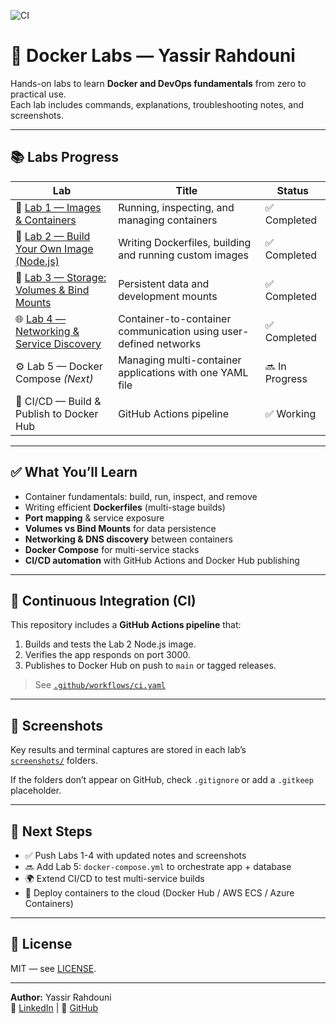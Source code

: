 ![CI](https://github.com/yassirrah/docker_labs/actions/workflows/ci.yaml/badge.svg)

# 🐳 Docker Labs — Yassir Rahdouni

Hands-on labs to learn **Docker and DevOps fundamentals** from zero to practical use.  
Each lab includes commands, explanations, troubleshooting notes, and screenshots.

---

## 📚 Labs Progress

| Lab | Title | Status |
|-----|--------|--------|
| 🧩 [Lab 1 — Images & Containers](./lab1_images_containers/notes.md) | Running, inspecting, and managing containers | ✅ Completed |
| 🧱 [Lab 2 — Build Your Own Image (Node.js)](./lab2_dockerFile/notes.md) | Writing Dockerfiles, building and running custom images | ✅ Completed |
| 💾 [Lab 3 — Storage: Volumes & Bind Mounts](./lab3_volumes/notes.md) | Persistent data and development mounts | ✅ Completed |
| 🌐 [Lab 4 — Networking & Service Discovery](./lab4_networks/notes.md) | Container-to-container communication using user-defined networks | ✅ Completed |
| ⚙️ Lab 5 — Docker Compose *(Next)* | Managing multi-container applications with one YAML file | 🔜 In Progress |
| 🚀 CI/CD — Build & Publish to Docker Hub | GitHub Actions pipeline | ✅ Working |

---

## ✅ What You’ll Learn
- Container fundamentals: build, run, inspect, and remove  
- Writing efficient **Dockerfiles** (multi-stage builds)  
- **Port mapping** & service exposure  
- **Volumes vs Bind Mounts** for data persistence  
- **Networking & DNS discovery** between containers  
- **Docker Compose** for multi-service stacks  
- **CI/CD automation** with GitHub Actions and Docker Hub publishing  

---

## 🧪 Continuous Integration (CI)
This repository includes a **GitHub Actions pipeline** that:
1. Builds and tests the Lab 2 Node.js image.  
2. Verifies the app responds on port 3000.  
3. Publishes to Docker Hub on push to `main` or tagged releases.

> See [`.github/workflows/ci.yaml`](.github/workflows/ci.yaml)

---

## 📸 Screenshots
Key results and terminal captures are stored in each lab’s  
[`screenshots/`](./lab1_images_containers/screenshots) folders.

If the folders don’t appear on GitHub, check `.gitignore` or add a `.gitkeep` placeholder.

---

## 🧭 Next Steps
- ✅ Push Labs 1-4 with updated notes and screenshots  
- 🔜 Add Lab 5: `docker-compose.yml` to orchestrate app + database  
- 🌍 Extend CI/CD to test multi-service builds  
- 🧰 Deploy containers to the cloud (Docker Hub / AWS ECS / Azure Containers)

---

## 📝 License
MIT — see [LICENSE](./LICENSE).

---

**Author:** Yassir Rahdouni  
📧 [LinkedIn](https://www.linkedin.com/in/yassir-rahdouni-0b6926168/) | 🐙 [GitHub](https://github.com/yassirrah)
